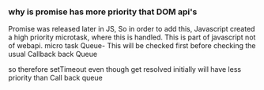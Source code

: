 ### why is promise has more priority that DOM api's

Promise was released later in JS, So in order to add this, Javascript created a high priority microtask, where this is handled. This is part of javascript not of webapi.
micro task Queue- This will be checked first before checking the usual Callback back Queue

so therefore setTimeout even though get resolved initially will have less priority than Call back queue
